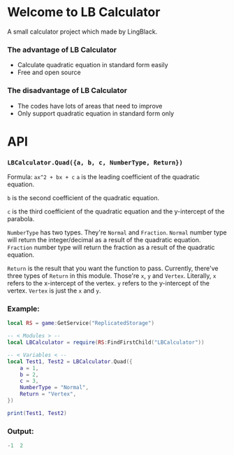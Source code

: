 # Welcome to LB Calculator

A small calculator project which made by LingBlack.

### The advantage of LB Calculator
* Calculate quadratic equation in standard form easily
* Free and open source

### The disadvantage of LB Calculator
* The codes have lots of areas that need to improve
* Only support quadratic equation in standard form only

# API

### `LBCalculator.Quad({a, b, c, NumberType, Return})`
Formula: `ax^2 + bx + c`
`a` is the leading coefficient of the quadratic equation.

`b` is the second coefficient of the quadratic equation.

`c` is the third coefficient of the quadratic equation and the y-intercept of the parabola.

`NumberType` has two types. They're `Normal` and `Fraction`. `Normal` number type will return the integer/decimal as a result of the quadratic equation. `Fraction` number type will return the fraction as a result of the quadratic equation.

`Return` is the result that you want the function to pass. Currently, there've three types of `Return` in this module. Those're `x`, `y` and `Vertex`. Literally, `x` refers to the x-intercept of the vertex. `y` refers to the y-intercept of the vertex. `Vertex` is just the `x` and `y`.

### Example:
```lua
local RS = game:GetService("ReplicatedStorage")

-- < Modules > --
local LBCalculator = require(RS:FindFirstChild("LBCalculator"))

-- < Variables < --
local Test1, Test2 = LBCalculator.Quad({
	a = 1, 
	b = 2, 
	c = 3,
	NumberType = "Normal",
	Return = "Vertex",
})

print(Test1, Test2)
```

### Output:
```lua
-1  2
```
